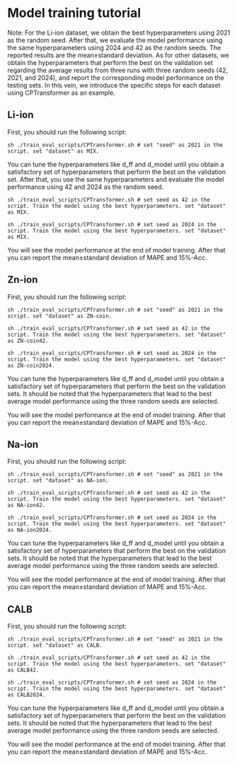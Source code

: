# Model training tutorial

Note: For the Li-ion dataset, we obtain the best hyperparameters using 2021 as the random seed. After that, we evaluate the model performance using the same hyperparameters using 2024 and 42 as the random seeds. The reported results are the mean$\pm$standard deviation. As for other datasets, we obtain the hyperparameters that perform the best on the validation set regarding the average results from three runs with three random seeds (42, 2021, and 2024), and report the corresponding model performance on the testing sets. In this vein, we introduce the specific steps for each dataset using CPTransformer as an example.



## Li-ion

First, you should run the following script:

```shell
sh ./train_eval_scripts/CPTransformer.sh # set "seed" as 2021 in the script. set "dataset" as MIX.
```

You can tune the hyperparameters like d_ff and d_model until you obtain a satisfactory set of hyperparameters that perform the best on the validation set. After that, you use the same hyperparameters and evaluate the model performance using 42 and 2024 as the random seed.

```shell
sh ./train_eval_scripts/CPTransformer.sh # set seed as 42 in the script. Train the model using the best hyperparameters. set "dataset" as MIX.
```

```shell
sh ./train_eval_scripts/CPTransformer.sh # set seed as 2024 in the script. Train the model using the best hyperparameters. set "dataset" as MIX.
```

You will see the model performance at the end of model training. After that you can report the mean$\pm$standard deviation of MAPE and 15%-Acc.



## Zn-ion

First, you should run the following script:

```shell
sh ./train_eval_scripts/CPTransformer.sh # set "seed" as 2021 in the script. set "dataset" as ZN-coin.
```

```shell
sh ./train_eval_scripts/CPTransformer.sh # set seed as 42 in the script. Train the model using the best hyperparameters. set "dataset" as ZN-coin42.
```

```shell
sh ./train_eval_scripts/CPTransformer.sh # set seed as 2024 in the script. Train the model using the best hyperparameters. set "dataset" as ZN-coin2024.
```

You can tune the hyperparameters like d_ff and d_model until you obtain a satisfactory set of hyperparameters that perform the best on the validation sets. It should be noted that the hyperparameters that lead to the best average model performance using the three random seeds are selected.

You will see the model performance at the end of model training. After that you can report the mean$\pm$standard deviation of MAPE and 15%-Acc.



## Na-ion

First, you should run the following script:

```shell
sh ./train_eval_scripts/CPTransformer.sh # set "seed" as 2021 in the script. set "dataset" as NA-ion.
```

```shell
sh ./train_eval_scripts/CPTransformer.sh # set seed as 42 in the script. Train the model using the best hyperparameters. set "dataset" as NA-ion42.
```

```shell
sh ./train_eval_scripts/CPTransformer.sh # set seed as 2024 in the script. Train the model using the best hyperparameters. set "dataset" as NA-ion2024.
```

You can tune the hyperparameters like d_ff and d_model until you obtain a satisfactory set of hyperparameters that perform the best on the validation sets. It should be noted that the hyperparameters that lead to the best average model performance using the three random seeds are selected.

You will see the model performance at the end of model training. After that you can report the mean$\pm$standard deviation of MAPE and 15%-Acc.



## CALB

First, you should run the following script:

```shell
sh ./train_eval_scripts/CPTransformer.sh # set "seed" as 2021 in the script. set "dataset" as CALB.
```

```shell
sh ./train_eval_scripts/CPTransformer.sh # set seed as 42 in the script. Train the model using the best hyperparameters. set "dataset" as CALB42.
```

```shell
sh ./train_eval_scripts/CPTransformer.sh # set seed as 2024 in the script. Train the model using the best hyperparameters. set "dataset" as CALB2024.
```

You can tune the hyperparameters like d_ff and d_model until you obtain a satisfactory set of hyperparameters that perform the best on the validation sets. It should be noted that the hyperparameters that lead to the best average model performance using the three random seeds are selected.

You will see the model performance at the end of model training. After that you can report the mean$\pm$standard deviation of MAPE and 15%-Acc.
